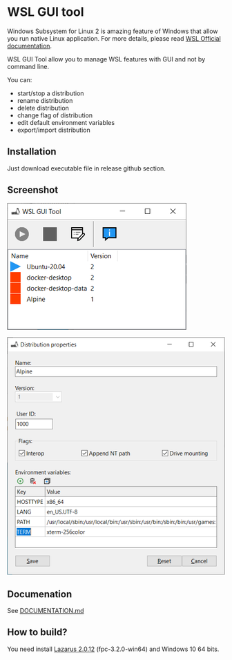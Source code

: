 # WSL GUI tool

Windows Subsystem for Linux 2 is amazing feature of Windows that allow you run native Linux application. For more details, please read [WSL Official documentation](https://docs.microsoft.com/windows/wsl/about).

WSL GUI Tool allow you to manage WSL features with GUI and not by command line.

You can:
 * start/stop a distribution
 * rename distribution
 * delete distribution
 * change flag of distribution
 * edit default environment variables
 * export/import distribution

## Installation

Just download executable file in release github section.

## Screenshot

![Main window](images/screenshot/mainwindow.png)

![Distribution properties window](images/screenshot/distributionproperties.png)

## Documenation

See [DOCUMENTATION.md](./DOCUMENTATION.md)

## How to build?

You need install [Lazarus 2.0.12](https://www.lazarus-ide.org/) (fpc-3.2.0-win64) and Windows 10 64 bits.
